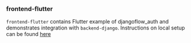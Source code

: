 ### frontend-flutter

`frontend-flutter` contains Flutter example of djangoflow_auth and demonstrates integration with `backend-django`. Instructions on local setup can be found [here](./frontend-flutter/README.md)
